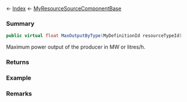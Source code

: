 ← [Index](Api-Index) ← [MyResourceSourceComponentBase](VRage.Game.Components.MyResourceSourceComponentBase)

### Summary

```csharp
public virtual float MaxOutputByType(MyDefinitionId resourceTypeId)
```

Maximum power output of the producer in MW or litres/h.

### Returns

### Example

### Remarks

